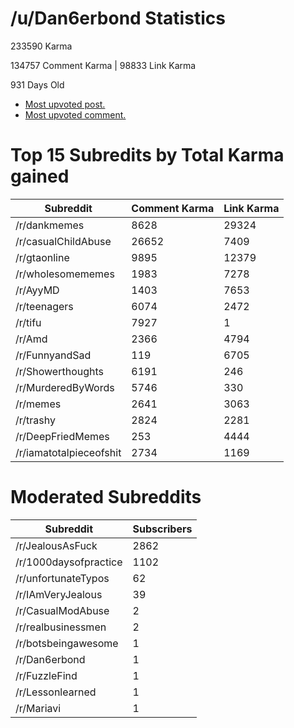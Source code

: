 # /u/Dan6erbond Statistics

233590 Karma

134757 Comment Karma | 98833 Link Karma

931 Days Old

 - [Most upvoted post.](https://wwww.reddit.com//r/needamod/comments/abbisp/udan6erbond_looking_to_become_a_mod_for_any_size/)
 - [Most upvoted comment.](/r/tifu/comments/aub7ww/tifu_by_leaving_a_suicide_note_before_running/eh74oa2/)

# Top 15 Subredits by Total Karma gained
| Subreddit | Comment Karma | Link Karma |
|-----------|---------------|------------|
| /r/dankmemes | 8628 | 29324 |
| /r/casualChildAbuse | 26652 | 7409 |
| /r/gtaonline | 9895 | 12379 |
| /r/wholesomememes | 1983 | 7278 |
| /r/AyyMD | 1403 | 7653 |
| /r/teenagers | 6074 | 2472 |
| /r/tifu | 7927 | 1 |
| /r/Amd | 2366 | 4794 |
| /r/FunnyandSad | 119 | 6705 |
| /r/Showerthoughts | 6191 | 246 |
| /r/MurderedByWords | 5746 | 330 |
| /r/memes | 2641 | 3063 |
| /r/trashy | 2824 | 2281 |
| /r/DeepFriedMemes | 253 | 4444 |
| /r/iamatotalpieceofshit | 2734 | 1169 |

# Moderated Subreddits
| Subreddit | Subscribers |
|-----------|-------------|
| /r/JealousAsFuck | 2862 |
| /r/1000daysofpractice | 1102 |
| /r/unfortunateTypos | 62 |
| /r/IAmVeryJealous | 39 |
| /r/CasualModAbuse | 2 |
| /r/realbusinessmen | 2 |
| /r/botsbeingawesome | 1 |
| /r/Dan6erbond | 1 |
| /r/FuzzleFind | 1 |
| /r/Lessonlearned | 1 |
| /r/Mariavi | 1 |

